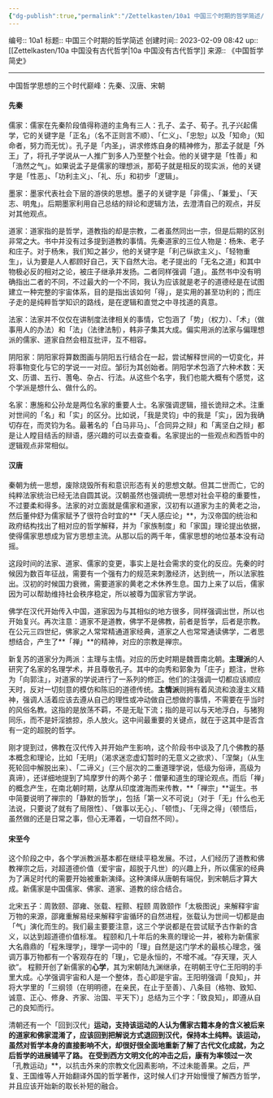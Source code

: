 ```yaml
---
{"dg-publish":true,"permalink":"/Zettelkasten/10a1 中国三个时期的哲学简述/","dgPassFrontmatter":true}
---
```


编号:: 10a1
标题:: 中国三个时期的哲学简述
创建时间:: 2023-02-09 08:42
up:: [[Zettelkasten/10a 中国没有古代哲学\|10a 中国没有古代哲学]]
来源:: 《中国哲学简史》

---
中国哲学思想的三个时代巅峰：先秦、汉唐、宋朝

#### **先秦**
儒家：儒家在先秦阶段值得称道的主角有三人：孔子、孟子、荀子。孔子兴起儒学，它的关键字是「正名」（名不正则言不顺）、「仁义」、「忠恕」以及「知命」（知命者，努力而无忧）。孔子是「内圣」，讲求修炼自身的精神修为，那孟子就是「外王」了，将孔子学说从一人推广到多人乃至整个社会。他的关键字是「性善」和「浩然之气」。如果说孟子是儒家的理想派，那荀子就是相反的现实派，他的关键字是「性恶」、「功利主义」、「礼、乐」和初步「逻辑」。

墨家：墨家代表社会下层的游侠的思想。墨子的关键字是「非儒」、「兼爱」、「天志、明鬼」。后期墨家利用自己总结的辩论和逻辑方法，去澄清自己的观点，并反对其他观点。

道家：道家指的是哲学，道教指的却是宗教，二者虽然同出一宗，但是后期的区别非常之大。书中并没有过多提到道教的事情。先秦道家的三位人物是：杨朱、老子和庄子。对于杨朱，我们知之甚少，他的关键字是「利己纵欲主义」、「轻物重生」，认为要是人人都顾好自己，天下自然大治。老子提出的「无名之道」和其中物极必反的相对之论，被庄子继承并发扬。二者同样强调「道」。虽然书中没有明确指出二者的不同，不过最大的一个不同，我认为应该就是老子的道德经是在试图建立一种完整的宇宙体系，目的是指出该如何「得」，是实用的甚至功利的；而庄子走的是纯粹哲学知识的路线，是在逻辑和直觉之中寻找道的真意。

法家：法家并不仅仅在讲制度法律相关的事情，它包涵了「势」（权力）、「术」（做事用人的办法）和「法」（法律法制），韩非子集其大成。偏实用派的法家与偏理想派的儒家、道家自然会相互批评，互不相容。

阴阳家：阴阳家将算数图画与阴阳五行结合在一起，尝试解释世间的一切变化，并将事物变化与它的学说一一对应。邹衍为其创始者。阴阳学术包涵了六种术数：天文、历谱、五行、蓍龟、杂占、行法。从这些个名字，我们也能大概有个感觉，这个学派是想什么、做什么的。

名家：惠施和公孙龙是两位名家的重要人士。名家强调逻辑，擅长诡辩之术。注重对世间的「名」和「实」的区分。比如说，「我是灵钧」中的我是「实」，因为我确切存在，而灵钧为名。最著名的「白马非马」、「合同异之辩」和「离坚白之辩」都是让人瞠目结舌的辩语，感兴趣的可以去查查看。名家提出的一些观点和西哲中的逻辑观点非常相似。

#### **汉唐**
秦朝为统一思想，废除烧毁所有和意识形态有关的思想文献。但其二世而亡，它的纯粹法家统治已经无法自圆其说。汉朝虽然也强调统一思想对社会平稳的重要性，不过要柔和得多。法家的对立面就是儒家和道家，汉初有以道家为主的黄老之治，然后董仲舒为儒家赋予了很符合时宜的**「天人感应论」**，为汉帝国的统治和政府结构找出了相对应的哲学解释，并为「家族制度」和「家国」理论提出依据，使得儒家思想成为官方思想主流。从那以后的两千年，儒家思想的地位基本没有动摇。

这段时间的法家、道家、儒家的变更，事实上是社会需求的变化的反应。先秦的时候因为数百年征战，需要有一个强有力的规范来刺激经济，达到统一，所以法家胜出。汉初的时候国力衰微，需要道家的黄老之术休养生息。国力上来了以后，儒家因为可以帮助维持社会秩序稳定，所以被尊为国家官方学说。

佛学在汉代开始传入中国，道家因为与其相似的地方很多，同样强调出世，所以也开始复兴。再次注意：道家不是道教，佛学不是佛教，前者是哲学，后者是宗教。在公元三四世纪，佛家之人常常精通道家经典，道家之人也常常通读佛学，二者思想结合，产生了**「禅」**的精神，对应的宗教是禅宗。

新复苏的道家分为两派：主理与主情。对应的历史时期是魏晋南北朝。**主理派**的人研究了名家的名理学术，并且尊敬孔子。其中的向秀和郭象为「庄子」题注，世称为「向郭注」，对道家的学说进行了一系列的修正。他们的注强调一切都应该顺应天时，反对一切刻意的模仿和陈旧的道德传统。**主情派**则拥有着风流和浪漫主义精神，强调人活着应该去遵从自己的理性或冲动做自己想做的事情，不需要在乎当时的风俗名教。这指的是放荡不羁，不是无耻下流；指的是可以与天地浮白，与猪狗同乐，而不是奸淫掳掠，杀人放火。这中间最重要的关键点，就在于这其中是否含有一定的超脱的哲学。

刚才提到过，佛教在汉代传入并开始产生影响，这个阶段书中谈及了几个佛教的基本概念和理论，比如「无明」（渴求迷恋虚幻暂时的无意义之欲求）、「涅槃」（从生死轮回中解脱出来）、「二谛义」（三个层次的二重道理学说，低级为俗谛，高级为真谛），还详细地提到了鸠摩罗什的两个弟子：僧肇和道生的理论观点。而后「禅」的概念产生，在南北朝时期，达摩从印度渡海而来传教，**「禅宗」**诞生。书中简要说明了禅宗的「静默的哲学」，包括「第一义不可说」（对于「无」什么也无法说，只要说了就有了局限性）、「做事以无心」、「顿悟」、「无得之得」（顿悟后，虽然做的还是日常之事，但心无滞着，一切自然不同）。

#### 宋至今
这个阶段之中，各个学派教派基本都在继续平稳发展。不过，人们经历了道教和佛教禅宗之后，对超道德价值（爱宇宙，超脱于凡世）的兴趣上升，所以儒家的经典为了满足时代的需要开始被重新演绎。这种演绎从唐朝有端倪，到宋朝后才算大成。新儒家是中国儒家、佛家、道家、道教的综合结合。

北宋五子：周敦颐、邵雍、张载、程颢、程颐
周敦颐作「太极图说」来解释宇宙万物的来源，邵雍重解易经来解释宇宙循环的自然进程，张载认为世间一切都是由「气」演化而生的。我们最主要要注意，这三个学说都是在尝试赋予古作新的含义，以达到超道德价值标准。
程颐和几十年后的朱熹的理论一并，被称为新儒家大名鼎鼎的「程朱理学」，理学一词中的「理」自然是这门学术的最核心理念，强调万事万物都有一个客观存在的「理」，它是永恒的，不增不减。“存天理，灭人欲”。
程颢开创了新儒家的**心学**，其为宋朝陆九渊继承，在明朝王守仁王阳明的手里大成。心学强调宇宙和人是一个整体，吾心即是宇宙。王阳明强调「良知」，并将大学里的「三纲领（在明明德，在亲民，在止于至善）、八条目（格物、致知、诚意、正心、修身、齐家、治国、平天下）」总结为三个字：「致良知」，即遵从自己的良知而行。

清朝还有一个「回到汉代」**运动，支持该运动的人认为儒家古籍本身的含义被后来的道家和佛家混淆了，应该回到把解说方式退回到汉代，保持本土纯粹。该运动，虽然对哲学本身的直接影响不大，却很好很全面地重新了解了古代文化成就，为之后哲学的进展铺平了路。 在受到西方文明文化的冲击之后，康有为率领过一次**「孔教运动」**，以抗击外来的宗教文化因素影响，不过未能善果。之后，严复、王国维等人开始翻译外国的哲学著作，这时候人们才开始慢慢了解西方哲学，并且应该开始新的取长补短的融合。